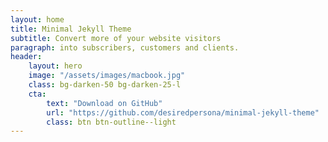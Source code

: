 ```yaml
---
layout: home
title: Minimal Jekyll Theme
subtitle: Convert more of your website visitors 
paragraph: into subscribers, customers and clients. 
header:
    layout: hero
    image: "/assets/images/macbook.jpg"
    class: bg-darken-50 bg-darken-25-l
    cta:
        text: "Download on GitHub"
        url: "https://github.com/desiredpersona/minimal-jekyll-theme"
        class: btn btn-outline--light
---
```


